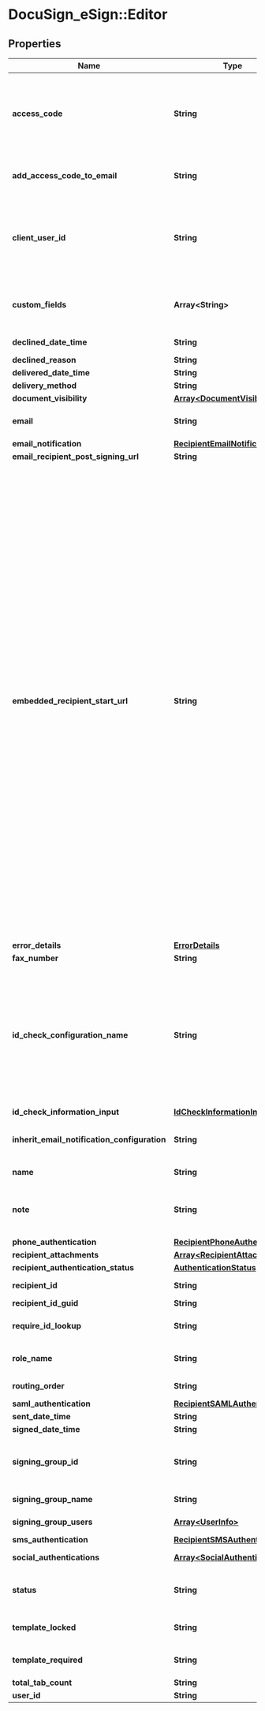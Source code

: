 # DocuSign_eSign::Editor

## Properties
Name | Type | Description | Notes
------------ | ------------- | ------------- | -------------
**access_code** | **String** | If a value is provided, the recipient must enter the value as the access code to view and sign the envelope.   Maximum Length: 50 characters and it must conform to the account’s access code format setting.  If blank, but the signer &#x60;accessCode&#x60; property is set in the envelope, then that value is used.  If blank and the signer &#x60;accessCode&#x60; property is not set, then the access code is not required. | [optional] 
**add_access_code_to_email** | **String** | This Optional attribute indicates that the access code will be added to the email sent to the recipient; this nullifies the Security measure of Access Code on the recipient. | [optional] 
**client_user_id** | **String** | Specifies whether the recipient is embedded or remote.   If the &#x60;clientUserId&#x60; property is not null then the recipient is embedded. Note that if the &#x60;ClientUserId&#x60; property is set and either &#x60;SignerMustHaveAccount&#x60; or &#x60;SignerMustLoginToSign&#x60; property of the account settings is set to  **true**, an error is generated on sending.ng.   Maximum length: 100 characters.  | [optional] 
**custom_fields** | **Array&lt;String&gt;** | An optional array of strings that allows the sender to provide custom data about the recipient. This information is returned in the envelope status but otherwise not used by DocuSign. Each customField string can be a maximum of 100 characters. | [optional] 
**declined_date_time** | **String** | The date and time the recipient declined the document. | [optional] 
**declined_reason** | **String** | The reason the recipient declined the document. | [optional] 
**delivered_date_time** | **String** | Reserved: For DocuSign use only. | [optional] 
**delivery_method** | **String** | Reserved: For DocuSign use only. | [optional] 
**document_visibility** | [**Array&lt;DocumentVisibility&gt;**](DocumentVisibility.md) |  | [optional] 
**email** | **String** | Email id of the recipient. Notification of the document to sign is sent to this email id.   Maximum length: 100 characters.  | [optional] 
**email_notification** | [**RecipientEmailNotification**](RecipientEmailNotification.md) |  | [optional] 
**email_recipient_post_signing_url** | **String** |  | [optional] 
**embedded_recipient_start_url** | **String** | Specifies a sender provided valid URL string for redirecting an embedded recipient. When using this option, the embedded recipient still receives an email from DocuSign, just as a remote recipient would. When the document link in the email is clicked the recipient is redirected, through DocuSign, to the supplied URL to complete their actions. When routing to the URL, the sender’s system (the server responding to the URL) must request a recipient token to launch a signing session.   If set to &#x60;SIGN_AT_DOCUSIGN&#x60;, the recipient is directed to an embedded signing or viewing process directly at DocuSign. The signing or viewing action is initiated by the DocuSign system and the transaction activity and Certificate of Completion records will reflect this. In all other ways the process is identical to an embedded signing or viewing operation that is launched by any partner.  It is important to remember that in a typical embedded workflow the authentication of an embedded recipient is the responsibility of the sending application, DocuSign expects that senders will follow their own process for establishing the recipient’s identity. In this workflow the recipient goes through the sending application before the embedded signing or viewing process in initiated. However, when the sending application sets &#x60;EmbeddedRecipientStartURL&#x3D;SIGN_AT_DOCUSIGN&#x60;, the recipient goes directly to the embedded signing or viewing process bypassing the sending application and any authentication steps the sending application would use. In this case, DocuSign recommends that you use one of the normal DocuSign authentication features (Access Code, Phone Authentication, SMS Authentication, etc.) to verify the identity of the recipient.  If the &#x60;clientUserId&#x60; property is NOT set, and the &#x60;embeddedRecipientStartURL&#x60; is set, DocuSign will ignore the redirect URL and launch the standard signing process for the email recipient. Information can be appended to the embedded recipient start URL using merge fields. The available merge fields items are: envelopeId, recipientId, recipientName, recipientEmail, and customFields. The &#x60;customFields&#x60; property must be set fort the recipient or envelope. The merge fields are enclosed in double brackets.   *Example*:   &#x60;http://senderHost/[[mergeField1]]/ beginSigningSession? [[mergeField2]]&amp;[[mergeField3]]&#x60;  | [optional] 
**error_details** | [**ErrorDetails**](ErrorDetails.md) |  | [optional] 
**fax_number** | **String** | Reserved: | [optional] 
**id_check_configuration_name** | **String** | Specifies authentication check by name. The names used here must be the same as the authentication type names used by the account (these name can also be found in the web console sending interface in the Identify list for a recipient,) This overrides any default authentication setting.  *Example*: Your account has ID Check and SMS Authentication available and in the web console Identify list these appear as &#39;ID Check $&#39; and &#39;SMS Auth $&#39;. To use ID check in an envelope, the idCheckConfigurationName should be &#39;ID Check &#39;. If you wanted to use SMS, it would be &#39;SMS Auth $&#39; and you would need to add you would need to add phone number information to the &#x60;smsAuthentication&#x60; node. | [optional] 
**id_check_information_input** | [**IdCheckInformationInput**](IdCheckInformationInput.md) |  | [optional] 
**inherit_email_notification_configuration** | **String** | When set to **true** and the envelope recipient creates a DocuSign account after signing, the Manage Account Email Notification settings are used as the default settings for the recipient&#39;s account.  | [optional] 
**name** | **String** | legal name of the recipient.  Maximum Length: 100 characters. | [optional] 
**note** | **String** | Specifies a note that is unique to this recipient. This note is sent to the recipient via the signing email. The note displays in the signing UI near the upper left corner of the document on the signing screen.  Maximum Length: 1000 characters. | [optional] 
**phone_authentication** | [**RecipientPhoneAuthentication**](RecipientPhoneAuthentication.md) |  | [optional] 
**recipient_attachments** | [**Array&lt;RecipientAttachment&gt;**](RecipientAttachment.md) | Reserved: | [optional] 
**recipient_authentication_status** | [**AuthenticationStatus**](AuthenticationStatus.md) |  | [optional] 
**recipient_id** | **String** | Unique for the recipient. It is used by the tab element to indicate which recipient is to sign the Document. | [optional] 
**recipient_id_guid** | **String** |  | [optional] 
**require_id_lookup** | **String** | When set to **true**, the recipient is required to use the specified ID check method (including Phone and SMS authentication) to validate their identity.  | [optional] 
**role_name** | **String** | Optional element. Specifies the role name associated with the recipient.&lt;br/&gt;&lt;br/&gt;This is required when working with template recipients. | [optional] 
**routing_order** | **String** | Specifies the routing order of the recipient in the envelope.  | [optional] 
**saml_authentication** | [**RecipientSAMLAuthentication**](RecipientSAMLAuthentication.md) |  | [optional] 
**sent_date_time** | **String** | The date and time the envelope was sent. | [optional] 
**signed_date_time** | **String** | Reserved: For DocuSign use only.  | [optional] 
**signing_group_id** | **String** | When set to **true** and the feature is enabled in the sender&#39;s account, the signing recipient is required to draw signatures and initials at each signature/initial tab ( instead of adopting a signature/initial style or only drawing a signature/initial once). | [optional] 
**signing_group_name** | **String** | The display name for the signing group.   Maximum Length: 100 characters.  | [optional] 
**signing_group_users** | [**Array&lt;UserInfo&gt;**](UserInfo.md) | A complex type that contains information about users in the signing group. | [optional] 
**sms_authentication** | [**RecipientSMSAuthentication**](RecipientSMSAuthentication.md) |  | [optional] 
**social_authentications** | [**Array&lt;SocialAuthentication&gt;**](SocialAuthentication.md) |  Lists the social ID type that can be used for recipient authentication. | [optional] 
**status** | **String** | Indicates the envelope status. Valid values are:  * sent - The envelope is sent to the recipients.  * created - The envelope is saved as a draft and can be modified and sent later. | [optional] 
**template_locked** | **String** | When set to **true**, the sender cannot change any attributes of the recipient. Used only when working with template recipients.  | [optional] 
**template_required** | **String** | When set to **true**, the sender may not remove the recipient. Used only when working with template recipients. | [optional] 
**total_tab_count** | **String** |  | [optional] 
**user_id** | **String** |  | [optional] 



